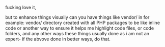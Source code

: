 fucking love it,


 but to enhance things visually can you have things like vendor/ in for example: vendor/ directory created with all PHP packages
to be like inline code or another way to ensure it helps me highlight code files, or code folders, and any other ways these things usually done as i am not an expert- if the abvove done in better ways, do that.